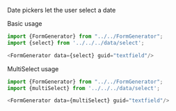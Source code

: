 Date pickers let the user select a date

Basic usage
```js
import {FormGenerator} from "../../FormGenerator";
import {select} from '../../../data/select';

<FormGenerator data={select} guid="textfield"/>
```

MultiSelect usage
```js
import {FormGenerator} from "../../FormGenerator";
import {multiSelect} from '../../../data/select';

<FormGenerator data={multiSelect} guid="textfield"/>
```
